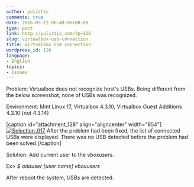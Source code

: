 ```yaml
---
author: yulistic
comments: true
date: 2016-05-12 06:49:06+00:00
type: post
link: http://yulistic.com/?p=126
slug: virtualbox-usb-connection
title: Virtualbox USB connection
wordpress_id: 126
language:
- English
topics:
- Issues
---
```


Problem: Virtualbox does not recognize host's USBs. Being different from the below screenshot, none of USBs was recognized.

Environment: Mint Linux 17, Virtualbox 4.3.10, Virtualbox Guest Additions 4.3.10 (not 4.3.14)

[caption id="attachment_128" align="aligncenter" width="854"][![Selection_017](http://yulistic.com/wp-content/uploads/2014/08/Selection_017.png)](http://yulistic.com/wp-content/uploads/2014/08/Selection_017.png) After the problem had been fixed, the list of connected USBs were displayed. There was no USB detected before the problem had been solved.[/caption]

Solution: Add current user to the _vboxusers_.

Ex> _$ adduser _[user name]_ vboxusers_

After reboot the system, USBs are detected.
